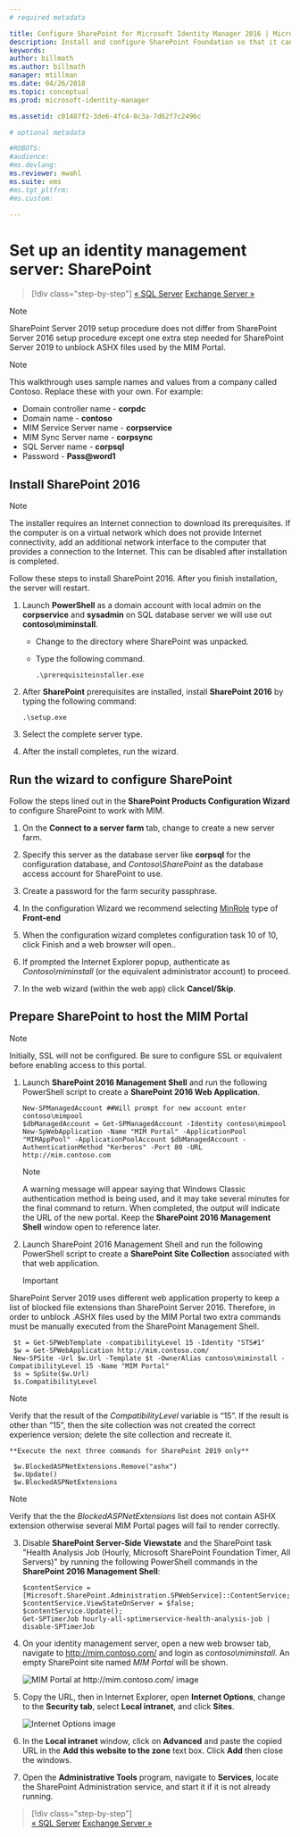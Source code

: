 ```yaml
---
# required metadata

title: Configure SharePoint for Microsoft Identity Manager 2016 | Microsoft Docs
description: Install and configure SharePoint Foundation so that it can host the MIM Portal page.
keywords:
author: billmath
ms.author: billmath
manager: mtillman
ms.date: 04/26/2018
ms.topic: conceptual
ms.prod: microsoft-identity-manager

ms.assetid: c01487f2-3de6-4fc4-8c3a-7d62f7c2496c

# optional metadata

#ROBOTS:
#audience:
#ms.devlang:
ms.reviewer: mwahl
ms.suite: ems
#ms.tgt_pltfrm:
#ms.custom:

---
```


# Set up an identity management server: SharePoint

> [!div class="step-by-step"]
> [« SQL Server](prepare-server-sql2016.md)
> [Exchange Server »](prepare-server-exchange.md)
> 

> [!NOTE]
SharePoint Server 2019 setup procedure does not differ from SharePoint Server 2016 setup procedure except one extra step needed for SharePoint Server 2019 to unblock ASHX files used by the MIM Portal.

> [!NOTE]
> This walkthrough uses sample names and values from a company called Contoso. Replace these with your own. For example:
> - Domain controller name - **corpdc**
> - Domain name - **contoso**
> - MIM Service Server name - **corpservice**
> - MIM Sync Server name - **corpsync**
> - SQL Server name - **corpsql**
> - Password - <strong>Pass@word1</strong>


## Install **SharePoint 2016**

> [!NOTE]
> The installer requires an Internet connection to download its prerequisites. If the computer is on a virtual network which does not provide Internet connectivity, add an additional network interface to the computer that provides a connection to the Internet. This can be disabled after installation is completed.

Follow these steps to install SharePoint 2016. After you finish installation, the server will restart.

1.  Launch **PowerShell** as a domain account with local admin on the **corpservice** and **sysadmin** on SQL database server we will use out **contoso\miminstall**.

    -   Change to the directory where SharePoint was unpacked.

    -   Type the following command.

        ```
        .\prerequisiteinstaller.exe
        ```

2.  After **SharePoint** prerequisites are installed, install **SharePoint 2016** by typing the following command:

    ```
    .\setup.exe
    ```

3.  Select the complete server type.

4.  After the install completes, run the wizard.

## Run the wizard to configure SharePoint

Follow the steps lined out in the **SharePoint Products Configuration Wizard** to configure SharePoint to work with MIM.

1. On the **Connect to a server farm** tab, change to create a new server farm.

2. Specify this server as the database server like **corpsql** for the configuration database, and *Contoso\SharePoint* as the database access account for SharePoint to use.
3. Create a password for the farm security passphrase.

4. In the configuration Wizard we recommend selecting [MinRole](/sharepoint/install/overview-of-minrole-server-roles-in-sharepoint-server) type of **Front-end**

5. When the configuration wizard completes configuration task 10 of 10, click Finish and a web browser will open..

6. If prompted the Internet Explorer popup, authenticate as *Contoso\miminstall* (or the equivalent administrator account) to proceed.

7. In the web wizard (within the web app) click **Cancel/Skip**.


## Prepare SharePoint to host the MIM Portal

> [!NOTE]
> Initially, SSL will not be configured. Be sure to configure SSL or equivalent before enabling access to this portal.

1. Launch  **SharePoint 2016 Management Shell** and run the following PowerShell script to create a **SharePoint 2016 Web Application**.

    ```
    New-SPManagedAccount ##Will prompt for new account enter contoso\mimpool 
    $dbManagedAccount = Get-SPManagedAccount -Identity contoso\mimpool
    New-SpWebApplication -Name "MIM Portal" -ApplicationPool "MIMAppPool" -ApplicationPoolAccount $dbManagedAccount -AuthenticationMethod "Kerberos" -Port 80 -URL http://mim.contoso.com
    ```

    > [!NOTE]
    > A warning message will appear saying that Windows Classic authentication method is being used, and it may take several minutes for the final command to return. When completed, the output will indicate the URL of the new portal. Keep the **SharePoint 2016 Management Shell** window open to reference later.

2. Launch  SharePoint 2016 Management Shell and run the following PowerShell script to create a **SharePoint Site Collection** associated with that web application.
    > [!IMPORTANT]
SharePoint Server 2019 uses different web application property to keep a list of blocked file extensions than SharePoint Server 2016. Therefore, in order to unblock .ASHX files used by the MIM Portal two extra commands must be manually executed from the SharePoint Management Shell.

   ```
    $t = Get-SPWebTemplate -compatibilityLevel 15 -Identity "STS#1"
    $w = Get-SPWebApplication http://mim.contoso.com/
    New-SPSite -Url $w.Url -Template $t -OwnerAlias contoso\miminstall -CompatibilityLevel 15 -Name "MIM Portal"
    $s = SpSite($w.Url)
    $s.CompatibilityLevel
   ```
   > [!NOTE]
   > Verify that the result of the *CompatibilityLevel* variable is “15”. If the result is other than “15”, then the site collection was not created the correct experience version; delete the site collection and recreate it.

    **Execute the next three commands for SharePoint 2019 only**
   ```
    $w.BlockedASPNetExtensions.Remove("ashx")
    $w.Update()
    $w.BlockedASPNetExtensions
   ```
   > [!NOTE]
   > Verify that the the *BlockedASPNetExtensions* list does not contain ASHX extension otherwise several MIM Portal pages will fail to render correctly.


3. Disable **SharePoint Server-Side Viewstate** and the SharePoint task "Health Analysis Job (Hourly, Microsoft SharePoint Foundation Timer, All Servers)" by running the following PowerShell commands in the **SharePoint 2016 Management Shell**:

   ```
   $contentService = [Microsoft.SharePoint.Administration.SPWebService]::ContentService;
   $contentService.ViewStateOnServer = $false;
   $contentService.Update();
   Get-SPTimerJob hourly-all-sptimerservice-health-analysis-job | disable-SPTimerJob
   ```

4. On your identity management server, open a new web browser tab, navigate to http://mim.contoso.com/ and login as *contoso\miminstall*.  An empty SharePoint site named *MIM Portal* will be shown.

    ![MIM Portal at http://mim.contoso.com/ image](media/prepare-server-sharepoint/MIM_DeploySP1new.png)

5. Copy the URL, then in Internet Explorer, open **Internet Options**, change to the **Security tab**, select **Local intranet**, and click **Sites**.

    ![Internet Options image](media/MIM-DeploySP2.png)

6. In the **Local intranet** window, click on **Advanced** and paste the copied URL in the **Add this website to the zone** text box. Click **Add** then close the windows.

7. Open the **Administrative Tools** program, navigate to **Services**, locate the SharePoint Administration service, and start it if it is not already running.

> [!div class="step-by-step"]  
> [« SQL Server](prepare-server-sql2016.md)
> [Exchange Server »](prepare-server-exchange.md)
